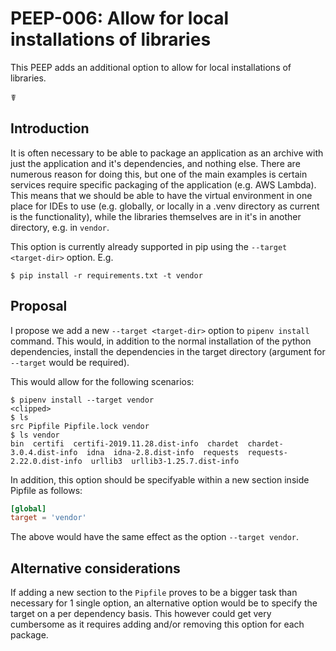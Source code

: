 # PEEP-006: Allow for local installations of libraries

This PEEP adds an additional option to allow for local installations of libraries.

☤

## Introduction

It is often necessary to be able to package an application as an archive with just the application and it's dependencies, and nothing else. There are numerous reason for doing this, but one of the main examples is certain services require specific packaging of the application (e.g. AWS Lambda). This means that we should be able to have the virtual environment in one place for IDEs to use (e.g. globally, or locally in a .venv directory as current is the functionality), while the libraries themselves are in it's in another directory, e.g. in `vendor`.

This option is currently already supported in pip using the `--target <target-dir>` option. E.g.
```
$ pip install -r requirements.txt -t vendor
```

## Proposal

I propose we add a new `--target <target-dir>` option to `pipenv install` command. This would, in addition to the normal installation of the python dependencies, install the dependencies in the target directory (argument for `--target` would be required).

This would allow for the following scenarios:

```
$ pipenv install --target vendor
<clipped>
$ ls
src Pipfile Pipfile.lock vendor
$ ls vendor
bin  certifi  certifi-2019.11.28.dist-info  chardet  chardet-3.0.4.dist-info  idna  idna-2.8.dist-info  requests  requests-2.22.0.dist-info  urllib3  urllib3-1.25.7.dist-info
```

In addition, this option should be specifyable within a new section inside Pipfile as follows:

```toml
[global]
target = 'vendor'
```

The above would have the same effect as the option `--target vendor`.

## Alternative considerations

If adding a new section to the `Pipfile` proves to be a bigger task than necessary for 1 single option, an alternative option would be to specify the target on a per dependency basis. This however could get very cumbersome as it requires adding and/or removing this option for each package.
